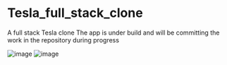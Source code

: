 # Tesla_full_stack_clone
A full stack Tesla clone
The app is under build and will be committing the work in the repository during progress



![image](https://user-images.githubusercontent.com/108344579/232587907-a4c2363b-2b32-42c7-ade6-6656fd44913b.png)
![image](https://user-images.githubusercontent.com/108344579/236547123-1ec063a9-fcaa-4464-a529-ad8b2013e083.png)

